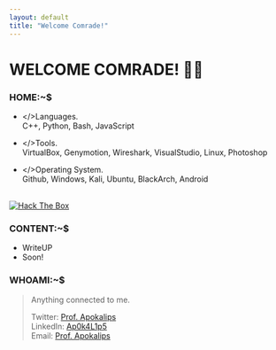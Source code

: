 ```yaml
---
layout: default
title: "Welcome Comrade!"
--- 
```

<!--this layout&title shit compulsory for the typed animation-->
# WELCOME COMRADE! 🐱‍💻

### HOME:~$

<!--Put Content Here.-->

* </>Languages.<br>
C++, Python, Bash, JavaScript <br> 

* </>Tools.<br>
VirtualBox, Genymotion, Wireshark, VisualStudio, Linux, Photoshop <br>

* </>Operating System.<br>
Github, Windows, Kali, Ubuntu, BlackArch, Android <br><br>
<!--sini utk content home ni buat png then masukkn dlm folder img github repo ni pastu link ke content2 ni-->
<!--[HackTheBox](https://app.hackthebox.eu/profile/105032)<br>-->
[<img src="http://www.hackthebox.eu/badge/image/105032" alt="Hack The Box">](https://app.hackthebox.eu/profile/105032)

### CONTENT:~$

* WriteUP
* Soon!
<!--sini utk content2 ni just letak link klu post dr tempat lain, klu nk upload sini just append link-->

### WHOAMI:~$
> Anything connected to me.
>
> Twitter: [Prof. Apokalips](https://twitter.com/ap0k4l1p5)<br>
> LinkedIn: [Ap0k4L1p5](https://ap0k4l1p5.github.io/me.md)<br>
> Email: [Prof. Apokalips](mailto:prof.apokalips@protonmail.com)
<!--nanti pikiaq lain utk tambah sini; as in nk letak tweethandle or linkedin n so on-->
